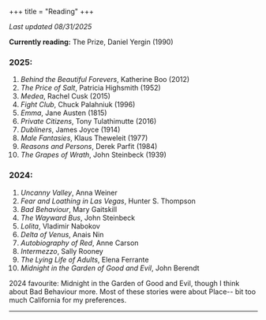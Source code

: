 +++
title = "Reading"
+++



*Last updated 08/31/2025*

**Currently reading:** The Prize, Daniel Yergin (1990)

### 2025:
1. *Behind the Beautiful Forevers*, Katherine Boo (2012)
2. *The Price of Salt*, Patricia Highsmith (1952)
3. *Medea*, Rachel Cusk (2015)
4. *Fight Club*, Chuck Palahniuk (1996)
5. *Emma*, Jane Austen (1815)
6. *Private Citizens*, Tony Tulathimutte (2016)
7. *Dubliners*, James Joyce (1914)
8. *Male Fantasies*, Klaus Theweleit (1977)
9. *Reasons and Persons*, Derek Parfit (1984)
10. *The Grapes of Wrath*, John Steinbeck (1939)

### 2024:
1. *Uncanny Valley*, Anna Weiner
2. *Fear and Loathing in Las Vegas*, Hunter S. Thompson
3. *Bad Behaviour*, Mary Gaitskill 
4. *The Wayward Bus*, John Steinbeck
5. *Lolita*, Vladimir Nabokov
6. *Delta of Venus*, Anais Nin
7. *Autobiography of Red*, Anne Carson
8. *Intermezzo*, Sally Rooney
9. *The Lying Life of Adults*, Elena Ferrante
10. *Midnight in the Garden of Good and Evil*, John Berendt

2024 favourite: Midnight in the Garden of Good and Evil, though I think about Bad Behaviour more. Most of these stories were about Place-- bit too much California for my preferences. 

---
